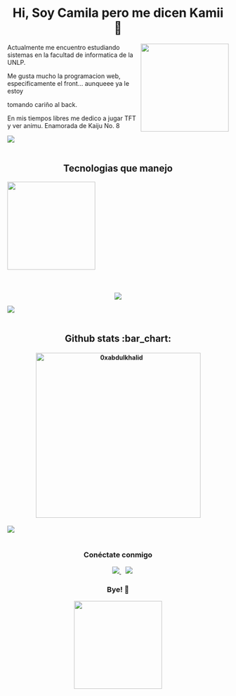 <h1 align="center">Hi, Soy Camila pero me dicen Kamii 🖤</h1> 
<img width="200" align="right" src="https://media.tenor.com/8mWSxAzIAnkAAAAi/tkthao219-bubududu.gif"></img>
</h2>
<p>
  
  Actualmente me encuentro estudiando sistemas en la facultad de informatica de la UNLP.

  Me gusta mucho la programacion web, especificamente el front... aunqueee ya le estoy 
  
  tomando cariño al back.

  En mis tiempos libres me dedico a jugar TFT y ver animu. Enamorada de Kaiju No. 8
</p>

<img src="https://user-images.githubusercontent.com/73097560/115834477-dbab4500-a447-11eb-908a-139a6edaec5c.gif"><br><br>

<h2 align="center">Tecnologias que manejo</h2>
<img width="200" align="left" src="https://media.tenor.com/tLQNV1ygf6gAAAAi/mimibubu.gif">


<p align="center" style="padding-top: 50%;">
  <a href="https://skillicons.dev">
    <img align="center" src="https://skillicons.dev/icons?i=angular,bootstrap,firebase,css,github,html,js,mongodb,mysql,nodejs,vscode=14" />
  </a>
</p>

<img src="https://user-images.githubusercontent.com/73097560/115834477-dbab4500-a447-11eb-908a-139a6edaec5c.gif"><br><br>

<h2 align="center">Github stats :bar_chart:</h2>
<div> 
 <h4 align="center"> <img src="https://github-readme-stats.vercel.app/api/top-langs?username=CamilaCatalini&show_icons=true&locale=en&layout=compact&line_height=20&title_color=7A7ADB&icon_color=2234AE&text_color=D3D3D3&bg_color=0,000000,130F40" width="375"  alt="0xabdulkhalid"/></h4> 
</div>

<img src="https://user-images.githubusercontent.com/73097560/115834477-dbab4500-a447-11eb-908a-139a6edaec5c.gif"><br><br>

<h3 align="center" > Conéctate conmigo </h3>
<p align="center">
<div align="center"  class="icons-social" style="margin-left: 10px;">
        <a style="margin-left: 10px;"  target="_blank" href="https://www.linkedin.com/in/camila-catalini/">
          <img src="https://img.icons8.com/doodle/40/000000/linkedin--v2.png">
        </a>
        <a style="margin-left: 10px;" target="_blank" href="https://www.instagram.com/kamii_ctln/">
			    <img src="https://img.icons8.com/doodle/40/000000/instagram-new--v2.png">
        </a>
</div>
</p>
<h3 align="center" > Bye! 🖤</h3>
<p  align="center" >
  <img align="center" src="https://media.tenor.com/TlCA8GijQY0AAAAi/bubu-bubu-dudu.gif" height="200px" width="200px"><br><br>
</p>

